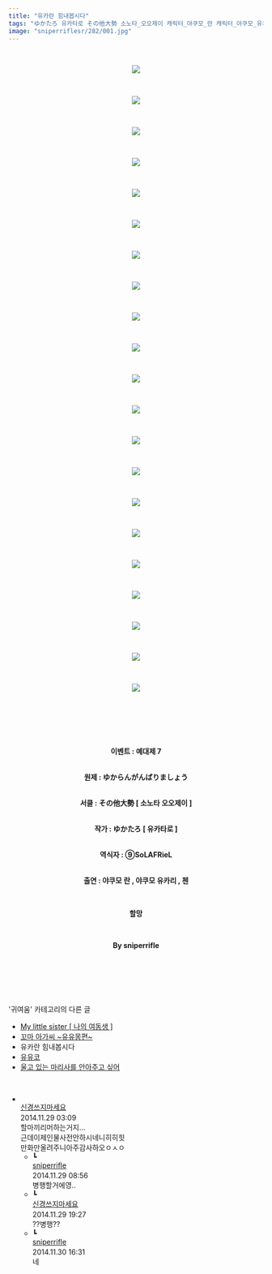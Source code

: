 ```yaml
---
title: "유카란 힘내봅시다"
tags: "ゆかたろ 유카타로 その他大勢 소노타_오오제이 캐릭터_야쿠모_란 캐릭터_야쿠모_유카리 캐릭터_첸 이벤트_예대제_7 귀여움"
image: "sniperriflesr/282/001.jpg"
---
```

<div class="article">
<p style="TEXT-ALIGN: center"> </p>
<p style="TEXT-ALIGN: center"><img src="{{ site.nasurl }}/sniperriflesr/282/001.jpg"/></p>
<p style="TEXT-ALIGN: center"> </p>
<p style="TEXT-ALIGN: center"><img src="{{ site.nasurl }}/sniperriflesr/282/002.jpg"/></p>
<p style="TEXT-ALIGN: center"> </p>
<p style="TEXT-ALIGN: center"><img src="{{ site.nasurl }}/sniperriflesr/282/003.jpg"/></p>
<p style="TEXT-ALIGN: center"> </p>
<p style="TEXT-ALIGN: center"><img src="{{ site.nasurl }}/sniperriflesr/282/004.jpg"/></p>
<p style="TEXT-ALIGN: center"> </p>
<p style="TEXT-ALIGN: center"><img src="{{ site.nasurl }}/sniperriflesr/282/005.jpg"/></p>
<p style="TEXT-ALIGN: center"> </p>
<p style="TEXT-ALIGN: center"><img src="{{ site.nasurl }}/sniperriflesr/282/006.jpg"/></p>
<p style="TEXT-ALIGN: center"> </p>
<p style="TEXT-ALIGN: center"><img src="{{ site.nasurl }}/sniperriflesr/282/007.jpg"/></p>
<p style="TEXT-ALIGN: center"> </p>
<p style="TEXT-ALIGN: center"><img src="{{ site.nasurl }}/sniperriflesr/282/008.jpg"/></p>
<p style="TEXT-ALIGN: center"> </p>
<p style="TEXT-ALIGN: center"><img src="{{ site.nasurl }}/sniperriflesr/282/009.jpg"/></p>
<p style="TEXT-ALIGN: center"> </p>
<p style="TEXT-ALIGN: center"><img src="{{ site.nasurl }}/sniperriflesr/282/010.jpg"/></p>
<p style="TEXT-ALIGN: center"> </p>
<p style="TEXT-ALIGN: center"><img src="{{ site.nasurl }}/sniperriflesr/282/011.jpg"/></p>
<p style="TEXT-ALIGN: center"> </p>
<p style="TEXT-ALIGN: center"><img src="{{ site.nasurl }}/sniperriflesr/282/012.jpg"/></p>
<p style="TEXT-ALIGN: center"> </p>
<p style="TEXT-ALIGN: center"><img src="{{ site.nasurl }}/sniperriflesr/282/013.jpg"/></p>
<p style="TEXT-ALIGN: center"> </p>
<p style="TEXT-ALIGN: center"><img src="{{ site.nasurl }}/sniperriflesr/282/014.jpg"/></p>
<p style="TEXT-ALIGN: center"> </p>
<p style="TEXT-ALIGN: center"><img src="{{ site.nasurl }}/sniperriflesr/282/015.jpg"/></p>
<p style="TEXT-ALIGN: center"> </p>
<p style="TEXT-ALIGN: center"><img src="{{ site.nasurl }}/sniperriflesr/282/016.jpg"/></p>
<p style="TEXT-ALIGN: center"> </p>
<p style="TEXT-ALIGN: center"><img src="{{ site.nasurl }}/sniperriflesr/282/017.jpg"/></p>
<p style="TEXT-ALIGN: center"> </p>
<p style="TEXT-ALIGN: center"><img src="{{ site.nasurl }}/sniperriflesr/282/018.jpg"/></p>
<p style="TEXT-ALIGN: center"> </p>
<p style="TEXT-ALIGN: center"><img src="{{ site.nasurl }}/sniperriflesr/282/019.jpg"/></p>
<p style="TEXT-ALIGN: center"> </p>
<p style="TEXT-ALIGN: center"><img src="{{ site.nasurl }}/sniperriflesr/282/020.jpg"/></p>
<p style="TEXT-ALIGN: center"> </p>
<p style="TEXT-ALIGN: center"><img src="{{ site.nasurl }}/sniperriflesr/282/021.jpg"/></p>
<p style="TEXT-ALIGN: center"> </p>
<p style="TEXT-ALIGN: center"> </p>
<p style="TEXT-ALIGN: center"> </p>
<p style="TEXT-ALIGN: center"><strong>이벤트 : 예대제 7</strong></p>
<p style="TEXT-ALIGN: center"><br/><strong>원제 : ゆからんがんばりましょう</strong></p>
<p style="TEXT-ALIGN: center"><br/><strong>서클 : その他大勢 [ 소노타 오오제이 ]</strong></p>
<p style="TEXT-ALIGN: center"><br/><strong>작가 : ゆかたろ [ 유카타로 ]</strong></p>
<p style="TEXT-ALIGN: center"><br/><strong>역식자 : ⑨SoLAFRieL</strong></p>
<p style="TEXT-ALIGN: center"><br/><strong>출연 : 야쿠모 란 , 야쿠모 유카리 , 첸</strong></p>
<p style="TEXT-ALIGN: center"><strong></strong> </p>
<p style="TEXT-ALIGN: center"><strong>할망</strong></p>
<p style="TEXT-ALIGN: center"><strong></strong> </p>
<p style="TEXT-ALIGN: center"><strong>By sniperrifle<br/></strong></p>
<p style="TEXT-ALIGN: center"><strong></strong> </p>
<p style="TEXT-ALIGN: center"><strong></strong> </p>
<p style="TEXT-ALIGN: center"><strong></strong></p>
</div><br/>
<div class="another">
<p>'귀여움' 카테고리의 다른 글</p>
<ul>
<li><a href="/2014-12-02-sniperriflesr_285">My little sister [ 나의 여동생 ]</a></li>
<li><a href="/2014-12-01-sniperriflesr_283">꼬마 아가씨 ~유유몽편~</a></li>
<li>유카란 힘내봅시다</li>
<li><a href="/2014-11-25-sniperriflesr_278">유유코</a></li>
<li><a href="/2014-11-23-sniperriflesr_276">울고 있는 마리사를 안아주고 싶어</a></li>
</ul>
</div><br/>
<div class="comment" id="commentListBlock_282" style="display:block"><ul><li class="firstCmt"><div class="opinionListMenu">
<div class="icon"><img alt="" class="myicon" src="http://i1.daumcdn.net/pimg/blog/p_img/mycon/basic_2.gif"/></div>
<div class="fl">
<a class="bold" href="http://blog.daum.net/ghcjf1001" target="_blank">신경쓰지마세요 </a>
<div style="width: 1px; height: 1px; overflow: hidden; visibility: hidden; border:1px solid red">
<span id="uname451" style="display:none;">신경쓰지마세요</span>
<span id="pwd451" style="display:none;"></span>
<span id="emailblog451" name="http://blog.daum.net/ghcjf1001" style="display:none;"></span>
<span id="open451" style="display:none">Y</span>
</div>
</div>
<div class="sDateTime">2014.11.29 03:09</div>
</div>
<div class="cont" id="Text451">할마끼리머하는거지...<br/>
근데이제인물사전안하시네니히히힛<br/>
만화만올려주니아주감사하오ㅇㅅㅇ</div>
<div class="contReArea" id="inWrite451" style="display:none;"></div>
<ul><li class="secondCmt"><div class="opinionListMenuRe" id="parent_451">
<div class="reIcon">┗</div>
<div class="icon"><img alt="" class="myicon" src="http://cfile217.uf.daum.net/M21x21/23254B425446251B1045FF"/></div>
<div class="fl">
<a class="bold" href="http://blog.daum.net/sniperriflesr" target="_blank">sniperrifle </a>
<div style="width: 1px; height: 1px; overflow: hidden; visibility: hidden; border:1px solid red">
<span id="uname452" style="display:none;">sniperrifle</span>
<span id="pwd452" style="display:none;"></span>
<span id="emailblog452" name="http://blog.daum.net/sniperriflesr" style="display:none;"></span>
<span id="open452" style="display:none">Y</span>
</div>
</div>
<div class="sDateTime">2014.11.29 08:56</div>
</div>
<div class="contRe" id="Text452">병행할거에영..</div>
<div class="contReReArea" id="inWrite452" style="display:none;"></div>
</li><li class="secondCmt"><div class="opinionListMenuRe" id="parent_451">
<div class="reIcon">┗</div>
<div class="icon"><img alt="" class="myicon" src="http://i1.daumcdn.net/pimg/blog/p_img/mycon/basic_2.gif"/></div>
<div class="fl">
<a class="bold" href="http://blog.daum.net/ghcjf1001" target="_blank">신경쓰지마세요 </a>
<div style="width: 1px; height: 1px; overflow: hidden; visibility: hidden; border:1px solid red">
<span id="uname453" style="display:none;">신경쓰지마세요</span>
<span id="pwd453" style="display:none;"></span>
<span id="emailblog453" name="http://blog.daum.net/ghcjf1001" style="display:none;"></span>
<span id="open453" style="display:none">Y</span>
</div>
</div>
<div class="sDateTime">2014.11.29 19:27</div>
</div>
<div class="contRe" id="Text453">??병행??</div>
<div class="contReReArea" id="inWrite453" style="display:none;"></div>
</li><li class="secondCmt"><div class="opinionListMenuRe" id="parent_451">
<div class="reIcon">┗</div>
<div class="icon"><img alt="" class="myicon" src="http://cfile217.uf.daum.net/M21x21/23254B425446251B1045FF"/></div>
<div class="fl">
<a class="bold" href="http://blog.daum.net/sniperriflesr" target="_blank">sniperrifle </a>
<div style="width: 1px; height: 1px; overflow: hidden; visibility: hidden; border:1px solid red">
<span id="uname454" style="display:none;">sniperrifle</span>
<span id="pwd454" style="display:none;"></span>
<span id="emailblog454" name="http://blog.daum.net/sniperriflesr" style="display:none;"></span>
<span id="open454" style="display:none">Y</span>
</div>
</div>
<div class="sDateTime">2014.11.30 16:31</div>
</div>
<div class="contRe" id="Text454">네</div>
<div class="contReReArea" id="inWrite454" style="display:none;"></div>
</li></ul></li></ul>
</div><br/>

<br/>
<p id="refer"></p>
<br/>
